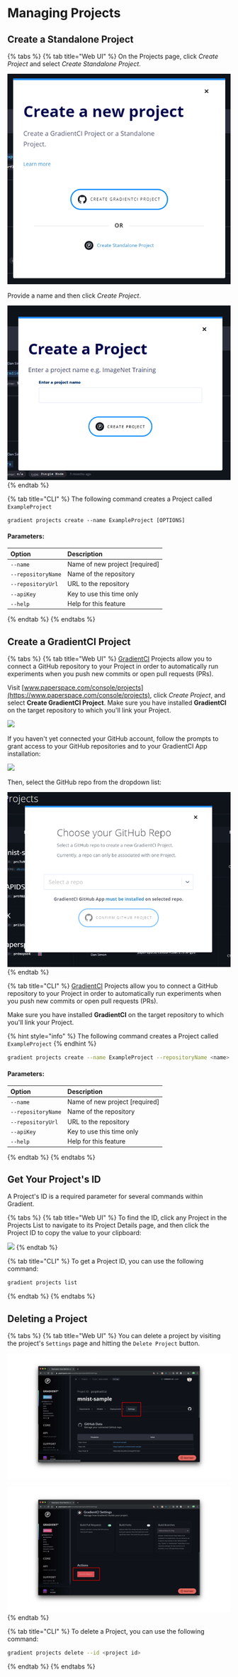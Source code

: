 # Managing Projects

## Create a Standalone Project

{% tabs %}
{% tab title="Web UI" %}
On the Projects page, click _Create Project_ and select _Create Standalone Project_.

![](../.gitbook/assets/image%20%2870%29.png)

Provide a name and then click _Create Project_.

![](../.gitbook/assets/image%20%2865%29.png)
{% endtab %}

{% tab title="CLI" %}
The following command creates a Project called `ExampleProject` 

```
gradient projects create --name ExampleProject [OPTIONS]
```

#### Parameters: 

| Option | Description |
| :--- | :--- |
| `--name` | Name of new project \[required\] |
| `--repositoryName` | Name of the repository |
| `--repositoryUrl` | URL to the repository |
| `--apiKey` | Key to use this time only |
| `--help`  | Help for this feature |
{% endtab %}
{% endtabs %}

## Create a GradientCI Project

{% tabs %}
{% tab title="Web UI" %}
[GradientCI](gradientci-v2/) Projects allow you to connect a GitHub repository to your Project in order to automatically run experiments when you push new commits or open pull requests \(PRs\).

Visit [www.paperspace.com/console/projects](https://www.paperspace.com/console/projects), click _Create Project_, and select **Create GradientCI Project**. Make sure you have installed **GradientCI** on the target repository to which you'll link your Project.

![](../.gitbook/assets/screen-shot-2019-05-30-at-9.11.47-pm.png)

If you haven't yet connected your GitHub account, follow the prompts to grant access to your GitHub repositories and to your GradientCI App installation:

![](../.gitbook/assets/screen-shot-2019-05-28-at-3.59.49-pm.png)

Then, select the GitHub repo from the dropdown list:

![](../.gitbook/assets/image%20%2835%29.png)
{% endtab %}

{% tab title="CLI" %}
[GradientCI](gradientci-v2/) Projects allow you to connect a GitHub repository to your Project in order to automatically run experiments when you push new commits or open pull requests \(PRs\).

Make sure you have installed **GradientCI** on the target repository to which you'll link your Project.

{% hint style="info" %}
The following command creates a Project called `ExampleProject` 
{% endhint %}

```bash
gradient projects create --name ExampleProject --repositoryName <name> --repositoryUrl <url>
```

#### Parameters: 

| Option | Description |
| :--- | :--- |
| `--name` | Name of new project \[required\] |
| `--repositoryName` | Name of the repository |
| `--repositoryUrl` | URL to the repository |
| `--apiKey` | Key to use this time only |
| `--help`  | Help for this feature |
{% endtab %}
{% endtabs %}

## Get Your Project's ID

A Project's ID is a required parameter for several commands within Gradient.

{% tabs %}
{% tab title="Web UI" %}
To find the ID, click any Project in the Projects List to navigate to its Project Details page, and then click the Project ID to copy the value to your clipboard:

![](../.gitbook/assets/project-id.gif)
{% endtab %}

{% tab title="CLI" %}
To get a Project ID, you can use the following command:

```bash
gradient projects list
```
{% endtab %}
{% endtabs %}

## Deleting a Project

{% tabs %}
{% tab title="Web UI" %}
You can delete a project by visiting the project's `Settings` page and hitting the `Delete Project` button.  

![](../.gitbook/assets/project-settings.jpg)

![](../.gitbook/assets/deleteproject.jpg)
{% endtab %}

{% tab title="CLI" %}
To delete a Project, you can use the following command:

```bash
gradient projects delete --id <project id>
```
{% endtab %}
{% endtabs %}

